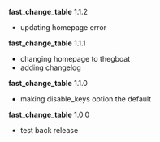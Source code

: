 __fast\_change\_table__ 1.1.2

* updating homepage error


__fast\_change\_table__ 1.1.1

* changing homepage to thegboat
* adding changelog


__fast\_change\_table__ 1.1.0

* making disable\_keys option the default


__fast\_change\_table__ 1.0.0

*  test back release